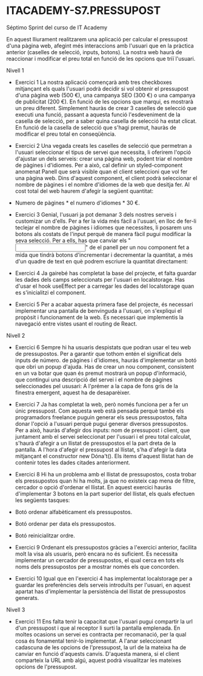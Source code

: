 # ITACADEMY-S7.PRESSUPOST
Séptimo Sprint del curso de IT Academy

En aquest lliurament realitzarem una aplicació per calcular el pressupost d'una pàgina web, afegint més interaccions amb l'usuari que en la pràctica anterior (caselles de selecció, inputs, botons). La nostra web haurà de reaccionar i modificar el preu total en funció de les opcions que triï l'usuari.


Nivell 1

- Exercici 1
La nostra aplicació començarà amb tres checkboxes mitjançant els quals l'usuari podrà decidir si vol obtenir el pressupost d'una pàgina web (500 €), una campanya SEO (300 €) o una campanya de publicitat (200 €).
En funció de les opcions que marqui, es mostrarà un preu diferent.
Simplement hauràs de crear 3 caselles de selecció que executi una funció, passant a aquesta funció l'esdeveniment de la casella de selecció, per a saber quina casella de selecció ha estat clicat. En funció de la casella de selecció que s'hagi premut, hauràs de modificar el preu total en conseqüència. 

- Exercici 2
Una vegada creats les caselles de selecció que permetran a l'usuari seleccionar el tipus de servei que necessita, li oferirem l'opció d'ajustar un dels serveis: crear una pàgina web, podent triar el nombre de pàgines i d'idiomes.
Per a això, cal definir un styled-component anomenat Panell que serà visible quan el client seleccioni que vol fer una pàgina web.
Dins d'aquest component, el client podrà seleccionar el nombre de pàgines i el nombre d'idiomes de la web que desitja fer. 
Al cost total del web haurem d'afegir la següent quantitat:
-  Numero de pàgines * el numero d'idiomes * 30 €.

- Exercici 3
Genial, l'usuari ja pot demanar 3 dels nostres serveis i customizar un d'ells. 
Per a fer la vida més fàcil a l'usuari, en lloc de fer-li teclejar el nombre de pàgines i idiomes que necessites, li posarem uns botons als costats de l'input perquè de manera fàcil pugui modificar la seva selecció.
Per a ells, has que canviar els "<input type = "text" />" de el panell per un nou component fet a mida que tindrà botons d'incrementar i decrementar la quantitat, a més d'un quadre de text en què podrem escriure la quantitat directament:

- Exercici 4
Ja gairebé has completat la base del projecte, et falta guardar les dades dels camps seleccionats per l'usuari en localstorage.
Has d'usar el hook useEffect per a carregar les dades del localstorage quan es  s'inicialitzi el component.

- Exercici 5
Per a acabar aquesta primera fase del projecte, és necessari implementar una pantalla de benvinguda a l'usuari, on s'expliqui el propòsit i funcionament de la web.
És necessari que implementis la navegació entre vistes usant el routing de React.


Nivell 2

- Exercici 6
Sempre hi ha usuaris despistats que podran usar el teu web de pressupostos. Per a garantir que tothom entén el significat dels inputs de número. de pàgines i d'idiomes, hauràs d'implementar un botó que obri un popup d'ajuda.
Has de crear un nou component, consistent en un va botar que quan és premut mostrarà un popup d'informació, que contingui una descripció del servei i el nombre de pàgines seleccionades pel ususari:
A l'prémer a la capa de fons gris de la finestra emergent, aquest ha de desaparèixer.

- Exercici 7
Ja has completat la web, però només funciona per a fer un únic pressupost. Com aquesta web està pensada perquè també els programadors freelance puguin generar els seus pressupostos, falta donar l'opció a l'usuari perquè pugui generar diversos pressupostos.
Per a això, hauràs d'afegir dos inputs: nom de pressupost i client, que juntament amb el servei seleccionat per l'usuari i el preu total calculat, s'haurà d'afegir a un llistat de pressupostos el la part dreta de la pantalla.
A l'hora d'afegir el pressupost al llistat, s'ha d'afegir la data mitjançant el constructor new Dóna't().
Els items d'aquest llistat han de contenir totes les dades citades anteriorment.

- Exercici 8
Hi ha un problema amb el llistat de pressupostos, costa trobar els pressupostos quan hi ha molts, ja que no existeix cap mena de filtre, cercador o opció d'ordenar el llistat.
En aquest exercici hauràs d'implementar 3 botons en la part superior del llistat, els quals efectuen les següents tasques:
- Botó ordenar alfabèticament els pressupostos.
- Botó ordenar per data els pressupostos.
- Botó reinicialitzar ordre.

- Exercici 9
Ordenant els pressupostos gràcies a l'exercici anterior, facilita molt la visa als usuaris, però encara no és suficient. 
Es necessita implementar un cercador de pressupostos, el qual cerca en tots els noms dels pressupostos per a mostrar només els que concorden.

- Exercici 10
Igual que en l'exercici 4 has implementat localstorage per a guardar les preferències dels serveis introduïts per l'usuari, en aquest apartat has d'implementar la persistència del llistat de pressupostos generats.


Nivell 3

- Exercici 11
Ens falta tenir la capacitat que l'usuari pugui compartir la url d'un pressupost i que al receptor li surti la pantalla emplenada. En moltes ocasions un servei es contracta per recomanació, per la qual cosa és fonamental tenir-lo implementat.
A l'anar seleccionant cadascuna de les opcions de l'pressupost, la url de la mateixa ha de canviar en funció d'aquests canvis. D'aquesta manera, si el client comparteix la URL amb algú, aquest podrà visualitzar les mateixes opcions de l'pressupost.
